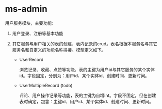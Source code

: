 # ms-admin
用户服务模块，主要功能:
1. 用户登录、注册等基本功能
2. 其它服务与用户相关的表的创建、表内记录的crud。表名根据本服务名与其它服务名和自定义的功能名称拼接。模型定义如下。

    * UserRecord
    
        浏览记录、收藏、点赞等功能，表的主键为用户id与其它服务的某个实体id。字段固定，分别为：用户id、某个实体id、创建时间、更新时间。

    * UserMultipleRecord (todo)
    
        评论、用户操作记录等功能，表的主键为自增int。字段不固定，但在创建表时确定，包含：主键id、用户id、某个实体id、创建时间、更新时间。
        